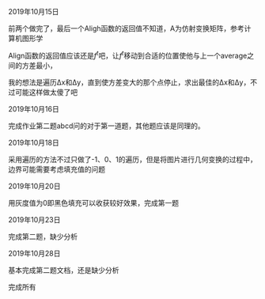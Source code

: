 2019年10月15日

前两个做完了，最后一个Aligh函数的返回值不知道，A为仿射变换矩阵，参考计算机图形学 



Align函数的返回值应该还是$f^t$吧，让$f^t$移动到合适的位置使他与上一个average之间的方差最小，

我的想法是遍历Δx和Δy，直到使方差变大的那个点停止，求出最佳的Δx和Δy，不过可能这样做太傻了吧

2019年10月16日

完成作业第二题abcd问的对于第一道题，其他题应该是同理的。

2019年10月18日

采用遍历的方法不过只做了-1、0、1的遍历，但是将图片进行几何变换的过程中，边界可能需要考虑填充值的问题

2019年10月20日

用灰度值为0即黑色填充可以收获较好效果，完成第一题

2019年10月23日

完成第二题，缺少分析

2019年10月28日

基本完成第二题文档，还是缺少分析

完成所有